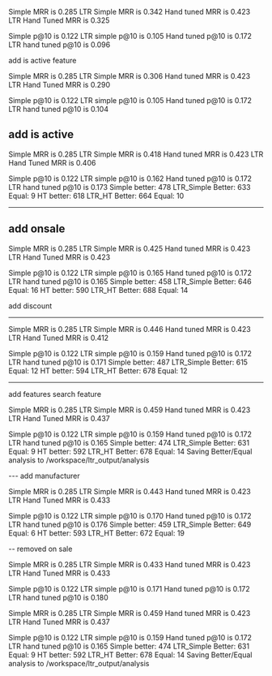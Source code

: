 Simple MRR is 0.285
LTR Simple MRR is 0.342
Hand tuned MRR is 0.423
LTR Hand Tuned MRR is 0.325

Simple p@10 is 0.122
LTR simple p@10 is 0.105
Hand tuned p@10 is 0.172
LTR hand tuned p@10 is 0.096


add is active feature

Simple MRR is 0.285
LTR Simple MRR is 0.306
Hand tuned MRR is 0.423
LTR Hand Tuned MRR is 0.290

Simple p@10 is 0.122
LTR simple p@10 is 0.105
Hand tuned p@10 is 0.172
LTR hand tuned p@10 is 0.104


add is active
-----------------
Simple MRR is 0.285
LTR Simple MRR is 0.418
Hand tuned MRR is 0.423
LTR Hand Tuned MRR is 0.406

Simple p@10 is 0.122
LTR simple p@10 is 0.162
Hand tuned p@10 is 0.172
LTR hand tuned p@10 is 0.173
Simple better: 478      LTR_Simple Better: 633  Equal: 9
HT better: 618  LTR_HT Better: 664      Equal: 10

---
add onsale
---------------
Simple MRR is 0.285
LTR Simple MRR is 0.425
Hand tuned MRR is 0.423
LTR Hand Tuned MRR is 0.423

Simple p@10 is 0.122
LTR simple p@10 is 0.165
Hand tuned p@10 is 0.172
LTR hand tuned p@10 is 0.165
Simple better: 458      LTR_Simple Better: 646  Equal: 16
HT better: 590  LTR_HT Better: 688      Equal: 14


add discount


-------
Simple MRR is 0.285
LTR Simple MRR is 0.446
Hand tuned MRR is 0.423
LTR Hand Tuned MRR is 0.412

Simple p@10 is 0.122
LTR simple p@10 is 0.159
Hand tuned p@10 is 0.172
LTR hand tuned p@10 is 0.171
Simple better: 487      LTR_Simple Better: 615  Equal: 12
HT better: 594  LTR_HT Better: 678      Equal: 12

------
add features search feature


Simple MRR is 0.285
LTR Simple MRR is 0.459
Hand tuned MRR is 0.423
LTR Hand Tuned MRR is 0.437

Simple p@10 is 0.122
LTR simple p@10 is 0.159
Hand tuned p@10 is 0.172
LTR hand tuned p@10 is 0.165
Simple better: 474      LTR_Simple Better: 631  Equal: 9
HT better: 592  LTR_HT Better: 678      Equal: 14
Saving Better/Equal analysis to /workspace/ltr_output/analysis


--- add manufacturer


Simple MRR is 0.285
LTR Simple MRR is 0.443
Hand tuned MRR is 0.423
LTR Hand Tuned MRR is 0.433

Simple p@10 is 0.122
LTR simple p@10 is 0.170
Hand tuned p@10 is 0.172
LTR hand tuned p@10 is 0.176
Simple better: 459      LTR_Simple Better: 649  Equal: 6
HT better: 593  LTR_HT Better: 672      Equal: 19


-- removed on sale 

Simple MRR is 0.285
LTR Simple MRR is 0.433
Hand tuned MRR is 0.423
LTR Hand Tuned MRR is 0.433

Simple p@10 is 0.122
LTR simple p@10 is 0.171
Hand tuned p@10 is 0.172
LTR hand tuned p@10 is 0.180


Simple MRR is 0.285
LTR Simple MRR is 0.459
Hand tuned MRR is 0.423
LTR Hand Tuned MRR is 0.437

Simple p@10 is 0.122
LTR simple p@10 is 0.159
Hand tuned p@10 is 0.172
LTR hand tuned p@10 is 0.165
Simple better: 474      LTR_Simple Better: 631  Equal: 9
HT better: 592  LTR_HT Better: 678      Equal: 14
Saving Better/Equal analysis to /workspace/ltr_output/analysis